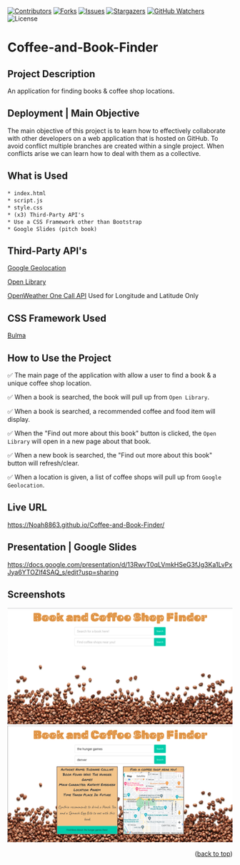 [![Contributors][contributors-shield]][contributors-url]
[![Forks][forks-shield]][forks-url]
[![Issues][issues-shield]][issues-url]
[![Stargazers][stars-shield]][stars-url]
[![GitHub Watchers][github-watchers]][github-watchers-url]
![License](https://img.shields.io/badge/license-MIT-brightgreen)

# Coffee-and-Book-Finder

## Project Description
An application for finding books & coffee shop locations.

## Deployment | Main Objective
The main objective of this project is to learn how to effectively collaborate with
other developers on a web application that is hosted on GitHub. To avoid conflict
multiple branches are created within a single project. When conflicts arise we can
learn how to deal with them as a collective.

## What is Used
    * index.html
    * script.js
    * style.css
    * (x3) Third-Party API's
    * Use a CSS Framework other than Bootstrap
    * Google Slides (pitch book)

## Third-Party API's
[Google Geolocation](https://developers.google.com/maps/documentation/geolocation/get-api-key)

[Open Library](https://www.programmableweb.com/api/open-library-books-rest-api)

[OpenWeather One Call API](https://openweathermap.org/api/one-call-api) Used for Longitude and Latitude Only

## CSS Framework Used
[Bulma](https://bulma.io/)

## How to Use the Project
✅ The main page of the application with allow a user to find a book & a unique coffee shop location.

✅ When a book is searched, the book will pull up from `Open Library`.

✅ When a book is searched, a recommended coffee and food item will display.

✅ When the "Find out more about this book" button is clicked, the `Open Library` will open in a new page about that book.

✅ When a new book is searched, the "Find out more about this book" button will refresh/clear.

✅ When a location is given, a list of coffee shops will pull up from `Google Geolocation`.

## Live URL
https://Noah8863.github.io/Coffee-and-Book-Finder/

## Presentation | Google Slides
https://docs.google.com/presentation/d/13RwvT0qLVmkHSeG3fJg3Ka1LvPxJya6YTOZlf4SAQ_s/edit?usp=sharing

## Screenshots
![](./images/finder.png)
![](./images/results.png)

<p align="right">(<a href="#top">back to top</a>)</p>

<!-- MARKDOWN LINKS & IMAGES -->
<!-- https://www.markdownguide.org/basic-syntax/#reference-style-links -->

[contributors-shield]: https://img.shields.io/github/contributors/Noah8863/Coffee-and-Book-Finder.svg?style=for-the-badge
[contributors-url]: https://github.com/Noah8863/Coffee-and-Book-Finder/graphs/contributors

[forks-shield]: https://img.shields.io/github/forks/Noah8863/Coffee-and-Book-Finder.svg?style=for-the-badge
[forks-url]: https://github.com/Noah8863/Coffee-and-Book-Finder/network/members

[stars-shield]: https://img.shields.io/github/stars/Noah8863/Coffee-and-Book-Finder?style=social
[stars-url]: https://github.com/Noah8863/Coffee-and-Book-Finder/stargazers

[issues-shield]: https://img.shields.io/github/issues/Noah8863/Coffee-and-Book-Finder.svg?style=for-the-badge
[issues-url]: https://github.com/Noah8863/Coffee-and-Book-Finder/issues

[github-watchers]: https://img.shields.io/github/watchers/Noah8863/Coffee-and-Book-Finder?style=social
[github-watchers-url]: https://github.com/Noah8863/Coffee-and-Book-Finder/watchers
